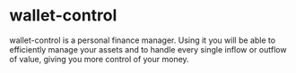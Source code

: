 # wallet-control

wallet-control is a personal finance manager. Using it you will be able to efficiently manage your assets and to handle every single inflow or outflow of value, giving you more control of your money.
